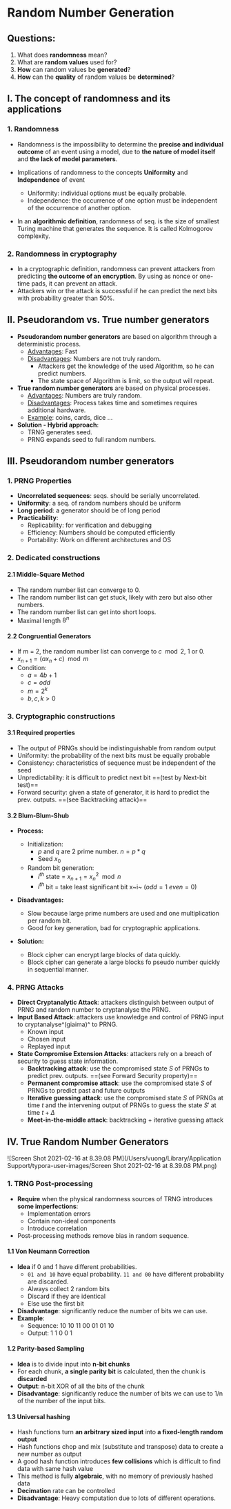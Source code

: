 # Random Number Generation

## Questions:

1. What does **randomness** mean?
2. What are **random values** used for?
3. **How** can random values be **generated**?
4. **How** can the **quality** of random values be **determined**?

## I. The concept of randomness and its applications

### 1. Randomness

- Randomness is the impossibility to determine the **precise and individual** **outcome** of an event using a model, due to **the nature of model itself** and **the lack of model parameters**.

- Implications of randomness to the concepts **Uniformity** and **Independence** of event
  - Uniformity: individual options must be equally probable.
  - Independence: the occurrence of one option must be independent of the occurrence of another option.
- In an **algorithmic definition**, randomness of seq. is the size of smallest Turing machine that generates the sequence. It is called Kolmogorov complexity.

### 2. Randomness in cryptography

- In a cryptographic definition, randomness can prevent attackers from predicting **the outcome of an encryption**. By using as nonce or one-time pads, it can prevent an attack.
- Attackers win or the attack is successful if he can predict the next bits with probability greater than 50%.

## II. Pseudorandom vs. True number generators

- **Pseudorandom number generators** are based on algorithm through a deterministic process.
  - <u>Advantages</u>: Fast
  - <u>Disadvantages</u>: Numbers are not truly random.
    - Attackers get the knowledge of the used Algorithm, so he can predict numbers.
    - The state space of Algorithm is limit, so the output will repeat.
- **True random number generators** are based on physical processes.
  - <u>Advantages</u>: Numbers are truly random.
  - <u>Disadvantages</u>: Process takes time and sometimes requires additional hardware.
  - <u>Example</u>: coins, cards, dice ...
- **Solution - Hybrid approach**:
  - TRNG generates seed.
  - PRNG expands seed to full random numbers.

## III. Pseudorandom number generators

### 1. PRNG Properties

- **Uncorrelated sequences**: seqs. should be serially uncorrelated.
- **Uniformity**: a seq. of random numbers should be uniform
- **Long period**: a generator should be of long period
- **Practicability**:
  - Replicability: for verification and debugging
  - Efficiency: Numbers should be computed efficiently
  - Portability: Work on different architectures and OS

### 2. Dedicated constructions

#### 2.1 Middle-Square Method

- The random number list can converge to 0.
- The random number list can get stuck, likely with zero but also other numbers.
- The random number list can get into short loops.
- Maximal length $8^n$

#### 2.2 Congruential Generators

- If m = 2, the random number list can converge to  $c\mod2$, 1 or 0.
- $x_{n+1} = (ax_n + c) \mod m$ 
- Condition:
  - $a = 4b+1$
  - $c = odd$
  - $m = 2^k$
  - $b, c, k > 0$

### 3. Cryptographic constructions

#### 3.1 Required properties

- The output of PRNGs should be indistinguishable from random output
- Uniformity: the probability of the next bits must be equally probable
- Consistency: characteristics of sequence must be independent of the seed
- Unpredictability: it is difficult to predict next bit ==(test by Next-bit test)==
- Forward security: given a state of generator, it is hard to predict the prev. outputs. ==(see Backtracking attack)==

#### 3.2 Blum-Blum-Shub

- **Process:**
  - Initialization:
    - $p$ and $q$ are 2 prime number.  $n = p * q$ 
    - Seed $x_0$
  - Random bit generation:
    - $i^{th}$ state = $x_{n+1} = x_{n}^2 \mod n$
    - $i^{th}$ bit = take least significant bit x~i~  ($odd = 1$ $even= 0$)

- **Disadvantages:**
  - Slow because large prime numbers are used and one multiplication per random bit.
  - Good for key generation, bad for cryptographic applications.
- **Solution:**
  - Block cipher can encrypt large blocks of data quickly.
  - Block cipher can generate a large blocks fo pseudo number quickly in sequential manner.

### 4. PRNG Attacks

- **Direct Cryptanalytic Attack**: attackers distinguish between output of PRNG and random number to cryptanalyse the PRNG.
- **Input Based Attack**: attackers use knowledge and control of PRNG input to cryptanalyse^(giaima)^ to PRNG.
  - Known input
  - Chosen input
  - Replayed input
- **State Compromise Extension Attacks**: attackers rely on a breach of security to guess state information.
  - **Backtracking attack**: use the compromised state $S$ of PRNGs to predict prev. outputs. ==(see Forward Security property)==
  - **Permanent compromise attack**: use the compromised state $S$ of PRNGs to predict past and future outputs
  - **Iterative guessing attack**: use the compromised state $S$ of PRNGs at time $t$ and the intervening output of PRNGs to guess the state $S'$ at time $t+\Delta$ 
  - **Meet-in-the-middle attack**: backtracking + iterative guessing attack

## IV. True Random Number Generators

![Screen Shot 2021-02-16 at 8.39.08 PM](/Users/vuong/Library/Application Support/typora-user-images/Screen Shot 2021-02-16 at 8.39.08 PM.png)



### 1. TRNG Post-processing

- **Require** when the physical randomness sources of TRNG introduces **some imperfections**:
  - Implementation errors
  - Contain non-ideal components
  - Introduce correlation
- Post-processing methods remove bias in random sequence.

#### 1.1 Von Neumann Correction

- **Idea** if 0 and 1 have different probabilities.
  - `01 and 10` have equal probability. `11 and 00` have different probability are discarded.
  - Always collect 2 random bits
  - Discard if they are identical
  - Else use the first bit
- **Disadvantage**: significantly reduce the number of bits we can use.
- **Example**:
  - Sequence: 10 10 11 00 01 01 10
  - Output:       1   1              0    0   1

#### 1.2 Parity-based Sampling

- **Idea** is to divide input into **n-bit chunks**
- For each chunk, **a single parity bit** is calculated, then the chunk is **discarded**
- **Output**: n-bit XOR of all the bits of the chunk
- **Disadvantage**: significantly reduce the number of bits we can use to 1/n of the number of the input bits.

#### 1.3 Universal hashing

- Hash functions turn **an arbitrary sized input** into **a fixed-length random output**
- Hash functions chop and mix (substitute and transpose) data to create a new number as output
- A good hash function introduces **few collisions** which is difficult to find data with same hash value
- This method is fully **algebraic**, with no memory of previously hashed data
- **Decimation** rate can be controlled
- **Disadvantage**: Heavy computation due to lots of different operations.

